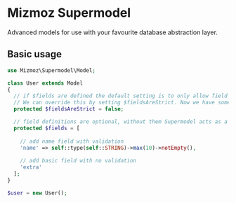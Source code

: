 # Mizmoz Supermodel

Advanced models for use with your favourite database abstraction layer.

## Basic usage

```php
use Mizmoz\Supermodel\Model;

class User extends Model
{
  // if $fields are defined the default setting is to only allow field names defined in there.
  // We can override this by setting $fieldsAreStrict. Now we have some field names defined but are free to add more
  protected $fieldsAreStrict = false;

  // field definitions are optional, without them Supermodel acts as a key => value store
  protected $fields = [
  
    // add name field with validation
    'name' => self::type(self::STRING)->max(10)->notEmpty(),
    
    // add basic field with no validation
    'extra'
  ];
}

$user = new User();
```
